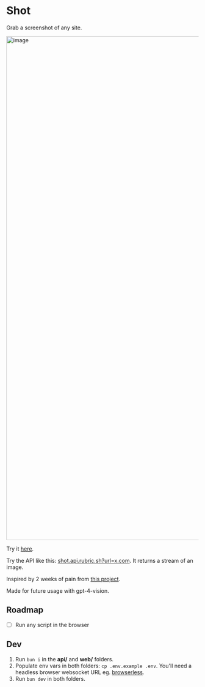 # Shot

Grab a screenshot of any site.

<img width="1318" alt="image" src="https://github.com/RubricLab/shot/assets/36117635/b6db6948-2c39-4252-8caf-ed90fba0f9d7">

Try it [here](https://shot.rubric.sh).

Try the API like this: [shot.api.rubric.sh?url=x.com](https://shot.api.rubric.sh?url=x.com). It returns a stream of an image.

Inspired by 2 weeks of pain from [this project](https://copyai.rubric.sh/).

Made for future usage with gpt-4-vision.

## Roadmap

- [ ] Run any script in the browser

## Dev

1. Run `bun i` in the **api/** and **web/** folders.
2. Populate env vars in both folders: `cp .env.example .env`. You'll need a headless browser websocket URL eg. [browserless](https://www.browserless.io).
3. Run `bun dev` in both folders.
